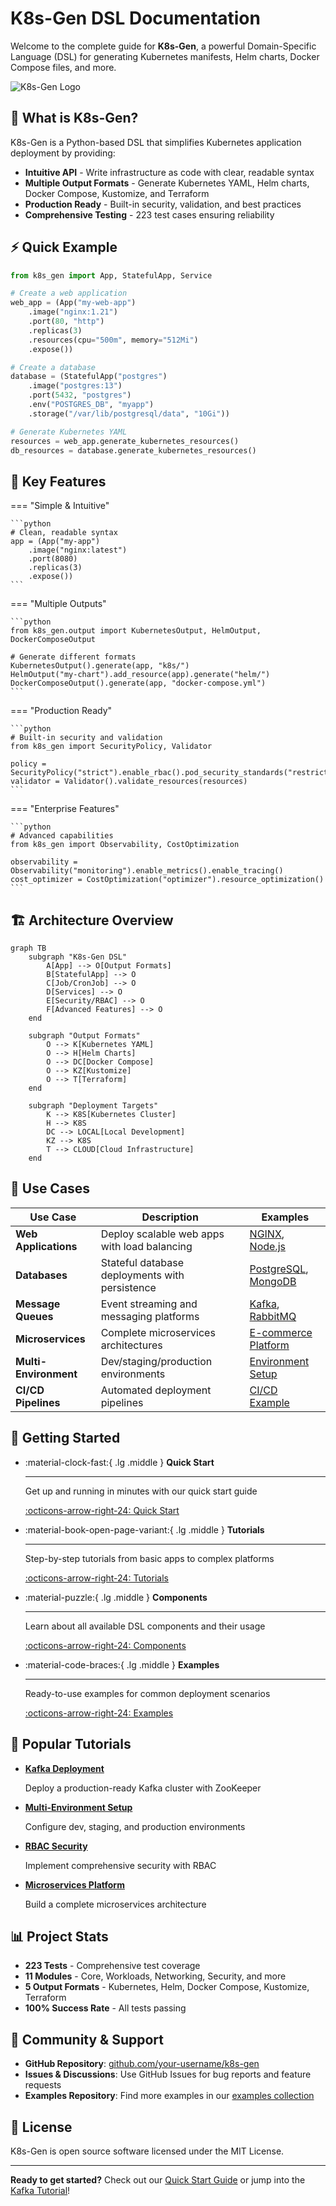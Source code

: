 # K8s-Gen DSL Documentation

Welcome to the complete guide for **K8s-Gen**, a powerful Domain-Specific Language (DSL) for generating Kubernetes manifests, Helm charts, Docker Compose files, and more.

![K8s-Gen Logo](assets/k8s-gen-banner.png)

## 🚀 What is K8s-Gen?

K8s-Gen is a Python-based DSL that simplifies Kubernetes application deployment by providing:

- **Intuitive API** - Write infrastructure as code with clear, readable syntax
- **Multiple Output Formats** - Generate Kubernetes YAML, Helm charts, Docker Compose, Kustomize, and Terraform
- **Production Ready** - Built-in security, validation, and best practices
- **Comprehensive Testing** - 223 test cases ensuring reliability

## ⚡ Quick Example

```python
from k8s_gen import App, StatefulApp, Service

# Create a web application
web_app = (App("my-web-app")
    .image("nginx:1.21")
    .port(80, "http")
    .replicas(3)
    .resources(cpu="500m", memory="512Mi")
    .expose())

# Create a database
database = (StatefulApp("postgres")
    .image("postgres:13")
    .port(5432, "postgres")
    .env("POSTGRES_DB", "myapp")
    .storage("/var/lib/postgresql/data", "10Gi"))

# Generate Kubernetes YAML
resources = web_app.generate_kubernetes_resources()
db_resources = database.generate_kubernetes_resources()
```

## 🎯 Key Features

=== "Simple & Intuitive"

    ```python
    # Clean, readable syntax
    app = (App("my-app")
        .image("nginx:latest")
        .port(8080)
        .replicas(3)
        .expose())
    ```

=== "Multiple Outputs"

    ```python
    from k8s_gen.output import KubernetesOutput, HelmOutput, DockerComposeOutput
    
    # Generate different formats
    KubernetesOutput().generate(app, "k8s/")
    HelmOutput("my-chart").add_resource(app).generate("helm/")
    DockerComposeOutput().generate(app, "docker-compose.yml")
    ```

=== "Production Ready"

    ```python
    # Built-in security and validation
    from k8s_gen import SecurityPolicy, Validator
    
    policy = SecurityPolicy("strict").enable_rbac().pod_security_standards("restricted")
    validator = Validator().validate_resources(resources)
    ```

=== "Enterprise Features"

    ```python
    # Advanced capabilities
    from k8s_gen import Observability, CostOptimization
    
    observability = Observability("monitoring").enable_metrics().enable_tracing()
    cost_optimizer = CostOptimization("optimizer").resource_optimization()
    ```

## 🏗️ Architecture Overview

```mermaid
graph TB
    subgraph "K8s-Gen DSL"
        A[App] --> O[Output Formats]
        B[StatefulApp] --> O
        C[Job/CronJob] --> O
        D[Services] --> O
        E[Security/RBAC] --> O
        F[Advanced Features] --> O
    end
    
    subgraph "Output Formats"
        O --> K[Kubernetes YAML]
        O --> H[Helm Charts]
        O --> DC[Docker Compose]
        O --> KZ[Kustomize]
        O --> T[Terraform]
    end
    
    subgraph "Deployment Targets"
        K --> K8S[Kubernetes Cluster]
        H --> K8S
        DC --> LOCAL[Local Development]
        KZ --> K8S
        T --> CLOUD[Cloud Infrastructure]
    end
```

## 🎯 Use Cases

| Use Case | Description | Examples |
|----------|-------------|----------|
| **Web Applications** | Deploy scalable web apps with load balancing | [NGINX](examples/simple/nginx-app.md), [Node.js](examples/simple/nodejs-app.md) |
| **Databases** | Stateful database deployments with persistence | [PostgreSQL](examples/databases/postgresql.md), [MongoDB](examples/databases/mongodb.md) |
| **Message Queues** | Event streaming and messaging platforms | [Kafka](tutorials/kafka-deployment.md), [RabbitMQ](examples/messaging/rabbitmq.md) |
| **Microservices** | Complete microservices architectures | [E-commerce Platform](examples/platforms/ecommerce.md) |
| **Multi-Environment** | Dev/staging/production environments | [Environment Setup](tutorials/multi-environment.md) |
| **CI/CD Pipelines** | Automated deployment pipelines | [CI/CD Example](examples/platforms/ci-cd-pipeline.md) |

## 🚀 Getting Started

<div class="grid cards" markdown>

-   :material-clock-fast:{ .lg .middle } **Quick Start**

    ---

    Get up and running in minutes with our quick start guide

    [:octicons-arrow-right-24: Quick Start](getting-started/quick-start.md)

-   :material-book-open-page-variant:{ .lg .middle } **Tutorials**

    ---

    Step-by-step tutorials from basic apps to complex platforms

    [:octicons-arrow-right-24: Tutorials](tutorials/index.md)

-   :material-puzzle:{ .lg .middle } **Components**

    ---

    Learn about all available DSL components and their usage

    [:octicons-arrow-right-24: Components](components/index.md)

-   :material-code-braces:{ .lg .middle } **Examples**

    ---

    Ready-to-use examples for common deployment scenarios

    [:octicons-arrow-right-24: Examples](examples/index.md)

</div>

## 🌟 Popular Tutorials

<div class="grid cards" markdown>

-   **[Kafka Deployment](tutorials/kafka-deployment.md)**
    
    Deploy a production-ready Kafka cluster with ZooKeeper

-   **[Multi-Environment Setup](tutorials/multi-environment.md)**
    
    Configure dev, staging, and production environments

-   **[RBAC Security](tutorials/rbac-security.md)**
    
    Implement comprehensive security with RBAC

-   **[Microservices Platform](tutorials/microservices.md)**
    
    Build a complete microservices architecture

</div>

## 📊 Project Stats

- **223 Tests** - Comprehensive test coverage
- **11 Modules** - Core, Workloads, Networking, Security, and more
- **5 Output Formats** - Kubernetes, Helm, Docker Compose, Kustomize, Terraform
- **100% Success Rate** - All tests passing

## 🤝 Community & Support

- **GitHub Repository**: [github.com/your-username/k8s-gen](https://github.com/your-username/k8s-gen)
- **Issues & Discussions**: Use GitHub Issues for bug reports and feature requests
- **Examples Repository**: Find more examples in our [examples collection](examples/index.md)

## 📝 License

K8s-Gen is open source software licensed under the MIT License.

---

**Ready to get started?** Check out our [Quick Start Guide](getting-started/quick-start.md) or jump into the [Kafka Tutorial](tutorials/kafka-deployment.md)! 